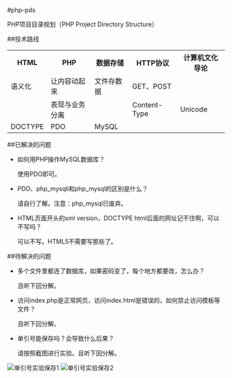 #php-pds

PHP项目目录规划（PHP Project Directory Structure）

##技术路线

<table>
    <tr>
        <th>HTML</th>
        <th>PHP</th>
        <th>数据存储</th>
        <th>HTTP协议</th>
        <th>计算机文化导论</th>
    </tr>
    <tr>
        <td>语义化</td>
        <td>让内容动起来</td>
        <td>文件存数据</td>
        <td>GET、POST</td>
        <td></td>
    </tr>
    <tr>
        <td></td>
        <td>表现与业务分离</td>
        <td></td>
        <td>Content-Type</td>
        <td>Unicode</td>
    </tr>
    <tr>
        <td>DOCTYPE</td>
        <td>PDO</td>
        <td>MySQL</td>
        <td></td>
        <td></td>
    </tr>
</table>

##已解决的问题

* 如何用PHP操作MySQL数据库？

    使用PDO即可。
    
* PDO、php_mysqli和php_mysql的区别是什么？

    请自行了解。注意：php_mysql已废弃。

* HTML页面开头的xml version，DOCTYPE html后面的网址记不住啊，可以不写吗？

    可以不写。HTML5不需要写那些了。

##待解决的问题

* 多个文件里都连了数据库，如果密码变了，每个地方都要改，怎么办？

    且听下回分解。

* 访问index.php是正常网页，访问index.html是错误的，如何禁止访问模板等文件？

    且听下回分解。

* 单引号能保存吗？会导致什么后果？

    请按照截图进行实验。且听下回分解。

![单引号实验保存1](http://com-163-sinkcup-img-agc.qiniudn.com/single_quote_mark.png)
![单引号实验保存2](http://com-163-sinkcup-img-agc.qiniudn.com/sql_injection.png)
